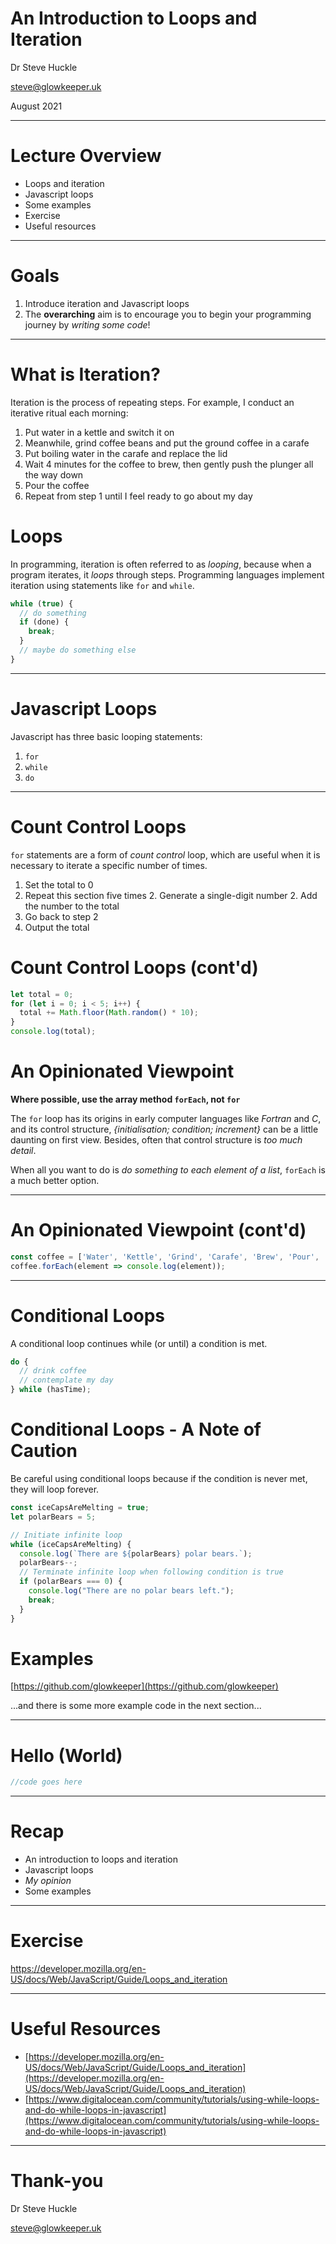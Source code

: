 # An Introduction to Loops and Iteration

Dr Steve Huckle

steve@glowkeeper.uk

August 2021

- - -

# Lecture Overview

+ Loops and iteration
+ Javascript loops
+ Some examples
+ Exercise
+ Useful resources

- - -

# Goals

1. Introduce iteration and Javascript loops
2. The **overarching** aim is to encourage you to begin your programming journey by _writing some code_!

- - -

# What is Iteration?

Iteration is the process of repeating steps. For example, I conduct an iterative ritual each morning:

1. Put water in a kettle and switch it on
2. Meanwhile, grind coffee beans and put the ground coffee in a carafe
3. Put boiling water in the carafe and replace the lid
4. Wait 4 minutes for the coffee to brew, then gently push the plunger all the way down
5. Pour the coffee
6. Repeat from step 1 until I feel ready to go about my day

# Loops

In programming, iteration is often referred to as _looping_, because when a program iterates, it _loops_ through steps. Programming languages implement iteration using statements like `for` and `while`.

```javascript
while (true) {
  // do something
  if (done) {
    break;
  }
  // maybe do something else
}
```

- - -

# Javascript Loops

Javascript has three basic looping statements:

1. `for`
2. `while`
3. `do`

- - -

# Count Control Loops

`for` statements are a form of _count control_ loop, which are useful when it is necessary to iterate a specific number of times.

1. Set the total to 0
2. Repeat this section five times
    2. Generate a single-digit number
    2. Add the number to the total
3. Go back to step 2
4. Output the total

# Count Control Loops (cont'd)

```javascript
let total = 0;
for (let i = 0; i < 5; i++) {
  total += Math.floor(Math.random() * 10); 
}
console.log(total);
```

# An Opinionated Viewpoint

**Where possible, use the array method `forEach`, not `for`**

The `for` loop has its origins in early computer languages like _Fortran_ and _C_, and its control structure, _{initialisation; condition; increment}_ can be a little daunting on first view. Besides, often that control structure is _too much detail_. 

When all you want to do is _do something to each element of a list_, `forEach` is a much better option.

- - -

# An Opinionated Viewpoint (cont'd)

```javascript
const coffee = ['Water', 'Kettle', 'Grind', 'Carafe', 'Brew', 'Pour', 'Enjoy'];
coffee.forEach(element => console.log(element));
```

- - -

# Conditional Loops

A conditional loop continues while (or until) a condition is met.

```javascript
do {
  // drink coffee
  // contemplate my day
} while (hasTime);
```

# Conditional Loops - A Note of Caution

Be careful using conditional loops because if the condition is never met, they will loop forever.

```javascript
const iceCapsAreMelting = true;
let polarBears = 5;

// Initiate infinite loop
while (iceCapsAreMelting) {
  console.log(`There are ${polarBears} polar bears.`);
  polarBears--;
  // Terminate infinite loop when following condition is true
  if (polarBears === 0) {
    console.log("There are no polar bears left.");
    break;
  }
}
```

# Examples

[https://github.com/glowkeeper](https://github.com/glowkeeper)

...and there is some more example code in the next section...

- - -

# Hello (World)

```javascript
//code goes here
```

- - -

# Recap

+ An introduction to loops and iteration
+ Javascript loops
+ _My opinion_
+ Some examples

- - -

# Exercise

https://developer.mozilla.org/en-US/docs/Web/JavaScript/Guide/Loops_and_iteration

- - -

# Useful Resources

+ [https://developer.mozilla.org/en-US/docs/Web/JavaScript/Guide/Loops_and_iteration](https://developer.mozilla.org/en-US/docs/Web/JavaScript/Guide/Loops_and_iteration)
+ [https://www.digitalocean.com/community/tutorials/using-while-loops-and-do-while-loops-in-javascript](https://www.digitalocean.com/community/tutorials/using-while-loops-and-do-while-loops-in-javascript)

- - -

# Thank-you

Dr Steve Huckle

steve@glowkeeper.uk
